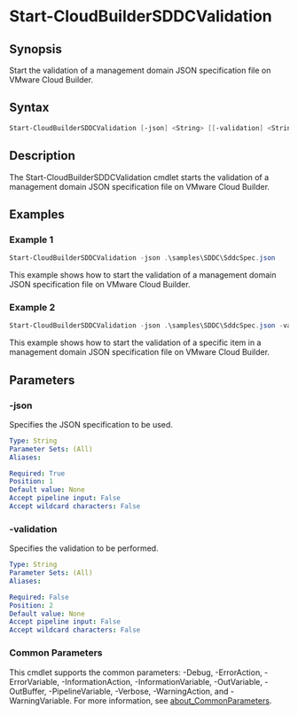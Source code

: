 # Start-CloudBuilderSDDCValidation

## Synopsis

Start the validation of a management domain JSON specification file on VMware Cloud Builder.

## Syntax

```powershell
Start-CloudBuilderSDDCValidation [-json] <String> [[-validation] <String>] [<CommonParameters>]
```

## Description

The Start-CloudBuilderSDDCValidation cmdlet starts the validation of a management domain JSON specification file on VMware Cloud Builder.

## Examples

### Example 1

```powershell
Start-CloudBuilderSDDCValidation -json .\samples\SDDC\SddcSpec.json
```

This example shows how to start the validation of a management domain JSON specification file on VMware Cloud Builder.

### Example 2

```powershell
Start-CloudBuilderSDDCValidation -json .\samples\SDDC\SddcSpec.json -validation LICENSE_KEY_VALIDATION
```

This example shows how to start the validation of a specific item in a management domain JSON specification file on VMware Cloud Builder.

## Parameters

### -json

Specifies the JSON specification to be used.

```yaml
Type: String
Parameter Sets: (All)
Aliases:

Required: True
Position: 1
Default value: None
Accept pipeline input: False
Accept wildcard characters: False
```

### -validation

Specifies the validation to be performed.

```yaml
Type: String
Parameter Sets: (All)
Aliases:

Required: False
Position: 2
Default value: None
Accept pipeline input: False
Accept wildcard characters: False
```

### Common Parameters

This cmdlet supports the common parameters: -Debug, -ErrorAction, -ErrorVariable, -InformationAction, -InformationVariable, -OutVariable, -OutBuffer, -PipelineVariable, -Verbose, -WarningAction, and -WarningVariable. For more information, see [about_CommonParameters](http://go.microsoft.com/fwlink/?LinkID=113216).
